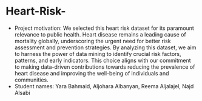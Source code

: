 # Heart-Risk-
- Project motivation: We selected this heart risk dataset for its paramount relevance to public health. Heart disease remains a leading cause of mortality globally, underscoring the urgent need for better risk assessment and prevention strategies. By analyzing this dataset, we aim to harness the power of data mining to identify crucial risk factors, patterns, and early indicators. This choice aligns with our commitment to making data-driven contributions towards reducing the prevalence of heart disease and improving the well-being of individuals and communities.
- Student names: Yara Bahmaid, Aljohara Albanyan, Reema Aljalajel, Najd Alsabi
